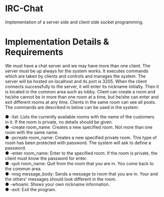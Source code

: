 # IRC-Chat
Implementation of a server side and client side socket programming.

# Implementation Details & Requirements
We must have a chat server and we may have more than one client. The server must be up always for the system works. It executes commands which are taken by clients and controls and manages the system. The server will be hosted on localhost and its port is 3205. When the client connects successfully to the server, it will enter its nickname initially. Then it is located in the common area such as lobby. Client can create a room and he/she cannot be in more than one room at a time, but he/she can enter and exit different rooms at any time. Clients in the same room can see all posts. The commands are described in below can be used in the system: 

● -list: Lists the currently available rooms with the name of the customers in it. If the room is private, no details should be given. \
● -create room_name: Creates a new specified room. Not more than one room with the same name.\
● -pcreate room_name: Creates a new specified private room. This type of room has been protected with password. The system will ask to define a password.\
● -enter room_name: Enter to the specified room. If the room is private, the client must know the password for enter.\
● -quit room_name: Quit from the room that you are in. You come back to the common area.\
● -msg message_body: Sends a message to room that you are in. Your and the others' messages should look different in the room.\
● -whoami: Shows your own nickname information. \
● -exit: Exit the program.

